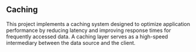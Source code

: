 ## Caching
This project implements a caching system designed to optimize application performance by reducing latency and improving response times for frequently accessed data.
A caching layer serves as a high-speed intermediary between the data source and the client.
